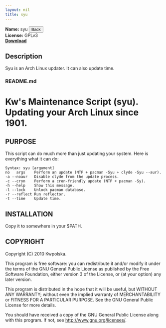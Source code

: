 ```yaml
---
layout: nil
title: syu
---
```

**Name:** syu <input type='button' value='Back' onclick="Modalbox.show('http://kwpolska.co.cc/projects/kru/', {title: 'KRU', width: 600}); return false;" />  
**License:** GPLv3  
**[Download](https://github.com/downloads/Kwpolska/kru/syu.tar.gz)**

## Description
Syu is an Arch Linux updater. It can also update time.

### README.md
Kw's Maintenance Script (syu). Updating your Arch Linux since 1901.
==============

PURPOSE
-------
This script can do much more than just updating your system. Here is everything what it can do:

    Syntax: syu [argument]
    no   args    Perform an update (NTP + pacman -Syu + clyde -Syu --aur).
    -a --noaur   Disable clyde from the update process.
    -c --cron    Perform a cron-friendly update (NTP + pacman -Sy).
    -h --help    Show this message.
    -l --lock    Unlock pacman database.
    -r --reflect Run reflector.
    -t --time    Update time.

INSTALLATION
------------
Copy it to somewhere in your $PATH.

COPYRIGHT
---------
Copyright (C) 2010 Kwpolska.

This program is free software: you can redistribute it and/or modify
it under the terms of the GNU General Public License as published by
the Free Software Foundation, either version 3 of the License, or
(at your option) any later version.

This program is distributed in the hope that it will be useful,
but WITHOUT ANY WARRANTY; without even the implied warranty of
MERCHANTABILITY or FITNESS FOR A PARTICULAR PURPOSE.  See the
GNU General Public License for more details.

You should have received a copy of the GNU General Public License
along with this program.  If not, see <http://www.gnu.org/licenses/>.
